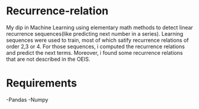 # Recurrence-relation
My dip in Machine Learning using elementary math methods to detect linear recurrence sequences(like predicting next number in a series). Learning sequences were used to train, most of which satify recurrence relations of order 2,3 or 4. For those sequences, i computed the recurrence relations and predict the next terms. Moreover, i found some recurrence relations that are not described in the OEIS.

# Requirements

   -Pandas 
   -Numpy

